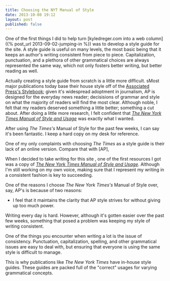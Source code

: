 ```yaml
---
title: Choosing the NYT Manual of Style
date: 2013-10-08 19:12
layout: post
published: false
---
```

One of the first things I  did to help turn [kyledreger.com into a web column]({% post_url 2013-09-02-jumping-in %}) was to develop a style guide for the site. A style guide is useful on many levels, the most basic being that it keeps an author's writing consistent from piece to piece. Capitalization, punctuation, and a plethora of other grammatical choices are always represented the same way, which not only fosters better writing, but better reading as well.

Actually creating a style guide from scratch is a little more difficult. sMost major publications today base their house style off of the [Associated Press's Stylebook](https://www.apstylebook.com/); given it's widespread adoptment in journalism, AP is designed for the everyday news reader; decisisions of grammar and style on what the majority of readers will find the most clear. Although noble, I felt that my readers deserved something a little better; something a cut about. After doing a little more research, I felt confident that [_The New York Times Manual of Style and Usage_](http://www.amazon.com/York-Times-Manual-Style-Usage/dp/081296389X) was exactly what I wanted.

After using _The Times's_ Manual of Style for the past few weeks, I can say it's been fantastic. I keep a hard copy on my desk for reference.

One of my only complaints with choosing _The Times_ as a style guide is their lack of an online version. Compare that with [AP],


When I decided to take writing for this site , one of the first resources I got was a copy of [_The New York Times Manual of Style and Usage_](http://www.amazon.com/York-Times-Manual-Style-Usage/dp/081296389X). Although I'm still working on my own voice, making sure that I represent my writing in a consistent fashion is key to succeeding.

One of the reasons I choose _The New York Times's_ Manual of Style over, say, AP's is because of two reasons:

- I feel that it maintains the clarity that AP style strives for without giving up too much power.


Writing every day is hard. However, although it's gotten easier over the past few weeks, something that posed a problem was keeping my style of writing consistent.

One of the things you encounter when writing a lot is the issue of consistency. Punctuation, capitalization, spelling, and other grammatical issues are easy to deal with, but ensuring that everyone is using the same style is difficult to manage.

This is why publications like _The New York Times_ have in-house style guides. These guides are packed full of the "correct" usages for varying grammatical concepts.


